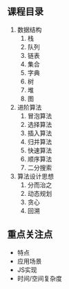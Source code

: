 ## 课程目录
1. 数据结构
    1. 栈
    2. 队列
    3. 链表
    4. 集合
    5. 字典
    6. 树
    7. 堆
    8. 图
2. 进阶算法
    1. 冒泡算法
    2. 选择算法
    3. 插入算法
    4. 归并算法
    5. 快速算法
    6. 顺序算法
    7. 二分搜索
3. 算法设计思想
    1. 分而治之
    2. 动态规划
    3. 贪心
    4. 回溯

## 重点关注点
- 特点
- 应用场景
- JS实现
- 时间/空间复杂度